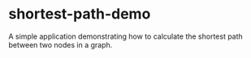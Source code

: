 # shortest-path-demo
A simple application demonstrating how to calculate the shortest path between two nodes in a graph.
